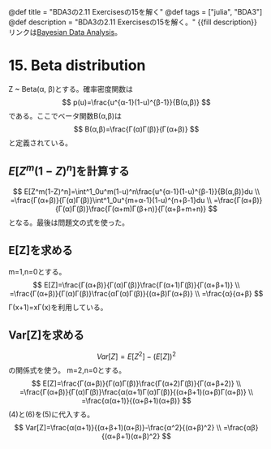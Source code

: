 @def title = "BDA3の2.11 Exercisesの15を解く"
@def tags = ["julia", "BDA3"]
@def description = "BDA3の2.11 Exercisesの15を解く。"
{{fill description}}
リンクは[Bayesian Data Analysis](http://www.stat.columbia.edu/~gelman/book/)。

# 15. Beta distribution
Z ~ Beta(α, β)とする。確率密度関数は
$$
p(u)=\frac{u^{α-1}(1-u)^{β-1}}{B(α,β)}
$$
である。ここでベータ関数B(α,β)は
$$
B(α,β)=\frac{Γ(α)Γ(β)}{Γ(α+β)}
$$
と定義されている。

## $E[Z^m(1-Z)^n]$を計算する
$$
E[Z^m(1-Z)^n]=\int^1_0u^m(1-u)^n\frac{u^{α-1}(1-u)^{β-1}}{B(α,β)}du \\
=\frac{Γ(α+β)}{Γ(α)Γ(β)}\int^1_0u^{m+α-1}(1-u)^{n+β-1}du \\
=\frac{Γ(α+β)}{Γ(α)Γ(β)}\frac{Γ(α+m)Γ(β+n)}{Γ(α+β+m+n)}
$$
となる。最後は問題文の式を使った。

## E[Z]を求める
m=1,n=0とする。
$$
E[Z]=\frac{Γ(α+β)}{Γ(α)Γ(β)}\frac{Γ(α+1)Γ(β)}{Γ(α+β+1)} \\
=\frac{Γ(α+β)}{Γ(α)Γ(β)}\frac{αΓ(α)Γ(β)}{(α+β)Γ(α+β)} \\
=\frac{α}{α+β}
$$
Γ(x+1)=xΓ(x)を利用している。

## Var[Z]を求める
$$
Var[Z]=E[Z^2]-(E[Z])^2
$$
の関係式を使う。
m=2,n=0とする。
$$
E[Z]=\frac{Γ(α+β)}{Γ(α)Γ(β)}\frac{Γ(α+2)Γ(β)}{Γ(α+β+2)} \\
=\frac{Γ(α+β)}{Γ(α)Γ(β)}\frac{α(α+1)Γ(α)Γ(β)}{(α+β+1)(α+β)Γ(α+β)} \\
=\frac{α(α+1)}{(α+β+1)(α+β)}
$$
(4)と(6)を(5)に代入する。
$$
Var[Z]=\frac{α(α+1)}{(α+β+1)(α+β)}-\frac{α^2}{(α+β)^2} \\
=\frac{αβ}{(α+β+1)(α+β)^2}
$$